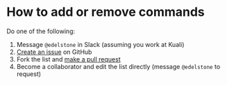 # How to add or remove commands

Do one of the following:

1. Message `@edelstone` in Slack (assuming you work at Kuali)
2. [Create an issue](https://github.com/edelstone/bitmoji-slack-commands/issues) on GitHub
3. Fork the list and [make a pull request](https://github.com/edelstone/bitmoji-slack-commands/pulls)
4. Become a collaborator and edit the list directly (message `@edelstone` to request)
